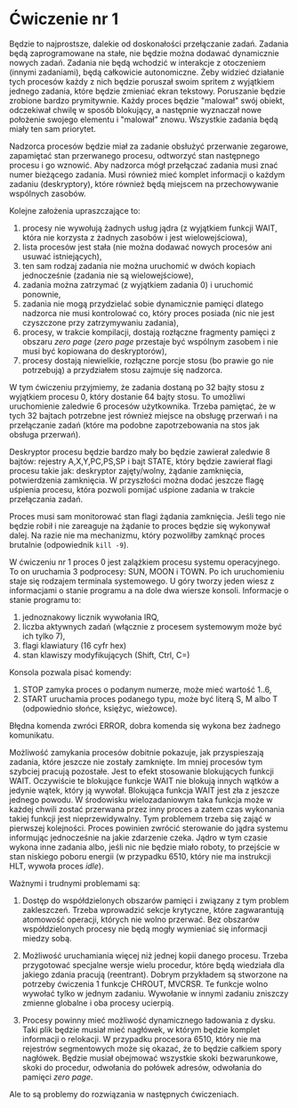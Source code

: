 # Ćwiczenie nr 1

Będzie to najprostsze, dalekie od doskonałości przełączanie zadań. Zadania będą zaprogramowane
na stałe, nie będzie można dodawać dynamicznie nowych zadań. Zadania nie będą wchodzić w interakcje
z otoczeniem (innymi zadaniami), będą całkowicie autonomiczne. Żeby widzieć działanie tych procesów
każdy z nich będzie poruszał swoim spritem z wyjątkiem jednego zadania, które będzie zmieniać ekran
tekstowy. Poruszanie będzie zrobione bardzo prymitywnie. Każdy
proces będzie "malował" swój obiekt, odczekiwał chwilę w sposób blokujący, a następnie wyznaczał 
nowe położenie swojego elementu i "malował" znowu. Wszystkie zadania będą miały ten sam priorytet.

Nadzorca procesów będzie miał za zadanie obsłużyć przerwanie zegarowe, zapamiętać stan przerwanego
procesu, odtworzyć stan następnego procesu i go wznowić. Aby nadzorca mógł przełączać zadania
musi znać numer bieżącego zadania. Musi również mieć komplet informacji o każdym zadaniu (deskryptory),
które również będą miejscem na przechowywanie wspólnych zasobów.

Kolejne założenia upraszczające to:

1. procesy nie wywołują żadnych usług jądra (z wyjątkiem funkcji WAIT, która nie korzysta
   z żadnych zasobów i jest wielowejściowa),
2. lista procesów jest stała (nie można dodawać nowych procesów ani usuwać istniejących),
3. ten sam rodzaj zadania nie można uruchomić w dwóch kopiach jednocześnie (zadania nie są
   wielowejściowe),
4. zadania można zatrzymać (z wyjątkiem zadania 0) i uruchomić ponownie,
5. zadania nie mogą przydzielać sobie dynamicznie pamięci dlatego nadzorca nie musi
   kontrolować co, który proces posiada (nic nie jest czyszczone przy zatrzymywaniu zadania),
5. procesy, w trakcie kompilacji, dostają rozłączne fragmenty pamięci z obszaru *zero page*
   (*zero page* przestaje być wspólnym zasobem i nie musi być kopiowana do deskryptorów),
6. procesy dostają niewielkie, rozłączne porcje stosu (bo prawie go nie potrzebują) a przydziałem
   stosu zajmuje się nadzorca.

W tym ćwiczeniu przyjmiemy, że zadania dostaną po 32 bajty stosu z wyjątkiem procesu 0,
który dostanie 64 bajty stosu. To umożliwi uruchomienie zaledwie 6 procesów użytkownika.
Trzeba pamiętać, że w tych 32 bajtach potrzebne jest również miejsce na obsługę przerwań
i na przełączanie zadań (które ma podobne zapotrzebowania na stos jak obsługa przerwań).

Deskryptor procesu będzie bardzo mały bo będzie zawierał zaledwie 8 bajtów: rejestry A,X,Y,PC,PS,SP
i bajt STATE, który będzie zawierał flagi procesu takie jak: deskryptor zajęty/wolny, żądanie
zamknięcia, potwierdzenia zamknięcia. W przyszłości można dodać jeszcze flagę uśpienia procesu,
która pozwoli pomijać uśpione zadania w trakcie przełączania zadań.

Proces musi sam monitorować stan flagi żądania zamknięcia. Jeśli tego nie będzie robił
i nie zareaguje na żądanie to proces będzie się wykonywał dalej. Na razie nie ma mechanizmu,
który pozwoliłby zamknąć proces brutalnie (odpowiednik `kill -9`).

W ćwiczeniu nr 1 proces 0 jest zalążkiem procesu systemu operacyjnego. To on uruchamia
3 podprocesy: SUN, MOON i TOWN. Po ich uruchomieniu staje się rodzajem terminala systemowego.
U góry tworzy jeden wiesz z informacjami o stanie programu a na dole dwa wiersze konsoli.
Informacje o stanie programu to:

1. jednoznakowy licznik wywołania IRQ,
2. liczba aktywnych zadań (włącznie z procesem systemowym może być ich tylko 7),
3. flagi klawiatury (16 cyfr hex) 
4. stan klawiszy modyfikujących (Shift, Ctrl, C=)

Konsola pozwala pisać komendy:

1. STOP <nr slotu> zamyka proces o podanym numerze, <nr  slotu> może mieć wartość 1..6,
2. START <job> uruchamia proces podanego typu, <job> może być literą S, M albo T (odpowiednio
   słońce, księżyc, wieżowce).

Błędna komenda zwróci ERROR, dobra komenda się wykona bez żadnego komunikatu.

Możliwość zamykania procesów dobitnie pokazuje, jak przyspieszają zadania, które jeszcze
nie zostały zamknięte. Im mniej procesów tym szybciej pracują pozostałe.
Jest to efekt stosowanie blokujących funkcji WAIT. Oczywiście te blokujące funkcje
WAIT nie blokują innych wątków a jedynie wątek, który ją wywołał. Blokująca funkcja WAIT
jest zła z jeszcze jednego powodu. W środowisku wielozadaniowym taka funkcja może w każdej
chwili zostać przerwana przez inny proces a zatem czas wykonania takiej funkcji jest
nieprzewidywalny. Tym problemem trzeba się zająć w pierwszej kolejności. Proces powinien
zwrócić sterowanie do jądra systemu informując jednocześnie na jakie zdarzenie czeka.
Jądro w tym czasie wykona inne zadania albo, jeśli nic nie będzie miało roboty, to
przejście w stan niskiego poboru energii (w przypadku 6510, który nie ma instrukcji HLT,
wywoła proces *idle*). 

Ważnymi i trudnymi problemami są:

1. Dostęp do współdzielonych obszarów pamięci i związany z tym problem zakleszczeń.
   Trzeba wprowadzić sekcje krytyczne, które zagwarantują atomowość operacji, których
   nie wolno przerwać. Bez obszarów współdzielonych procesy nie będą mogły wymieniać
   się informacji miedzy sobą.

2. Możliwość uruchamiania więcej niż jednej kopii
   danego procesu. Trzeba przygotować specjalne wersje wielu procedur, które będą
   wiedziała dla jakiego zdania pracują (reentrant). Dobrym przykładem są stworzone
   na potrzeby ćwiczenia 1 funkcje CHROUT, MVCRSR. Te funkcje wolno wywołać tylko
   w jednym zadaniu. Wywołanie w innymi zadaniu zniszczy zmienne globalne i oba
   procesy ucierpią.

3. Procesy powinny mieć możliwość dynamicznego ładowania z dysku. Taki plik będzie musiał
   mieć nagłówek, w którym będzie komplet informacji o relokacji. W przypadku procesora 6510,
   który nie ma rejestrów segmentowych może się okazać, że to będzie całkiem spory nagłówek.
   Będzie musiał obejmować wszystkie skoki bezwarunkowe, skoki do procedur, odwołania do
   połówek adresów, odwołania do pamięci *zero page*.
   
Ale to są problemy do rozwiązania w następnych ćwiczeniach.

